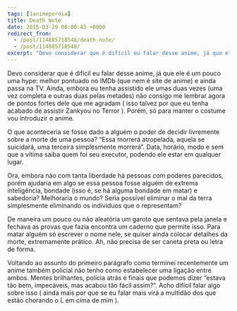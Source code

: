 ```yaml
---
tags: [1animepordia]
title: Death Note
date: 2015-03-29 00:00:43 +0000
redirect_from:
  - /post/114885718548/death-note/
  - /post/114885718548/
excerpt: "Devo considerar que é difícil eu falar desse anime, já que ele é um pouco uma hype: melhor pontuado no IMDb (que nem é site de anime) e ainda passa na TV. Ainda, embora eu tenha assistido ele umas duas vezes (uma vez completa e outras duas pelas metades) não consigo me lembrar agora de pontos fortes dele que me agradam ( isso talvez por que eu tenha acabado de assistir Zankyou no Terror ). Porém, só para manter o costume vou introduzir o anime."
---
```


Devo considerar que é difícil eu falar desse anime, já que ele é um
pouco uma hype: melhor pontuado no IMDb (que nem é site de anime) e
ainda passa na TV. Ainda, embora eu tenha assistido ele umas duas vezes
(uma vez completa e outras duas pelas metades) não consigo me lembrar
agora de pontos fortes dele que me agradam ( isso talvez por que eu
tenha acabado de assistir Zankyou no Terror ). Porém, só para manter o
costume vou introduzir o anime.

O que aconteceria se fosse dado a alguém o poder de decidir livremente
sobre a morte de uma pessoa? “Essa morrerá atropelada, aquela se
suicidará, uma terceira simplesmente morrerá”. Data, horário, modo e sem
que a vítima saiba quem foi seu executor, podendo ele estar em qualquer
lugar.

Ora, embora não com tanta liberdade há pessoas com poderes parecidos,
porém ajudaria em algo se essa pessoa fosse alguém de extrema
inteligência, bondade (isso é, se há alguma bondade em matar) e
sabedoria? Melhoraria o mundo? Seria possível eliminar o mal da terra
simplesmente eliminando os indivíduos que o representam?

De maneira um pouco ou não aleatória um garoto que sentava pela janela e
fechava as provas que fazia encontra um caderno que permite isso. Para
matar alguém só escrever o nome nele, se quiser ainda colocar detalhes
da morte, extremamente prático. Ah, não precisa de ser caneta preta ou
letra de forma.

Voltando ao assunto do primeiro parágrafo como terminei recentemente um
anime também policial não tenho como estabelecer uma ligação entre
ambos. Mentes brilhantes, polícia atrás e finais que podemos dizer
“estava tão bem, impecáveis, mas acabou tão fácil assim?”. Acho difícil
falar algo sobre isso ( ainda mais por que se eu falar mais virá a
multidão dos que estão chorando o L em cima de mim ).


